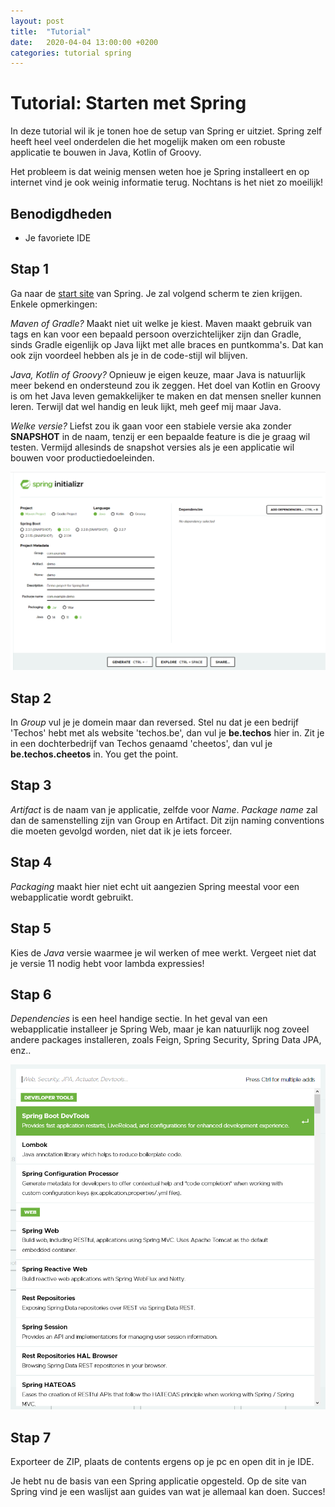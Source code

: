 ```yaml
---
layout: post
title:  "Tutorial"
date:   2020-04-04 13:00:00 +0200
categories: tutorial spring
---
```


# Tutorial: Starten met Spring

In deze tutorial wil ik je tonen hoe de setup van Spring er uitziet. Spring zelf heeft heel veel onderdelen die het mogelijk maken om een robuste applicatie te bouwen in Java, Kotlin of Groovy. 

Het probleem is dat weinig mensen weten hoe je Spring installeert en op internet vind je ook weinig informatie terug. Nochtans is het niet zo moeilijk!

## Benodigdheden
- Je favoriete IDE


## Stap 1
Ga naar de [start site](https://start.spring.io/) van Spring. Je zal volgend scherm te zien krijgen. Enkele opmerkingen:

*Maven of Gradle?* Maakt niet uit welke je kiest. Maven maakt gebruik van tags en kan voor een bepaald persoon overzichtelijker zijn dan Gradle, sinds Gradle eigenlijk op Java lijkt met alle braces en puntkomma's. Dat kan ook zijn voordeel hebben als je in de code-stijl wil blijven.

*Java, Kotlin of Groovy?* Opnieuw je eigen keuze, maar Java is natuurlijk meer bekend en ondersteund zou ik zeggen. Het doel van Kotlin en Groovy is om het Java leven gemakkelijker te maken en dat mensen sneller kunnen leren. Terwijl dat wel handig en leuk lijkt, meh geef mij maar Java.

*Welke versie?* Liefst zou ik gaan voor een stabiele versie aka zonder **SNAPSHOT** in de naam, tenzij er een bepaalde feature is die je graag wil testen. Vermijd allesinds de snapshot versies als je een applicatie wil bouwen voor productiedoeleinden.

![Overview](/assets/overview.png)

## Stap 2
In *Group* vul je je domein maar dan reversed. Stel nu dat je een bedrijf 'Techos' hebt met als website 'techos.be', dan vul je **be.techos** hier in. Zit je in een dochterbedrijf van Techos genaamd 'cheetos', dan vul je **be.techos.cheetos** in. You get the point.

## Stap 3
*Artifact* is de naam van je applicatie, zelfde voor *Name*. *Package name* zal dan de samenstelling zijn van Group en Artifact. Dit zijn naming conventions die moeten gevolgd worden, niet dat ik je iets forceer.

## Stap 4
*Packaging* maakt hier niet echt uit aangezien Spring meestal voor een webapplicatie wordt gebruikt.

## Stap 5
Kies de *Java* versie waarmee je wil werken of mee werkt. Vergeet niet dat je versie 11 nodig hebt voor lambda expressies!

## Stap 6
*Dependencies* is een heel handige sectie. In het geval van een webapplicatie installeer je Spring Web, maar je kan natuurlijk nog zoveel andere packages installeren, zoals Feign, Spring Security, Spring Data JPA, enz..

![Dependencies](/assets/dependencies.png)

## Stap 7
Exporteer de ZIP, plaats de contents ergens op je pc en open dit in je IDE.

Je hebt nu de basis van een Spring applicatie opgesteld. Op de site van Spring vind je een waslijst aan guides van wat je allemaal kan doen. Succes!